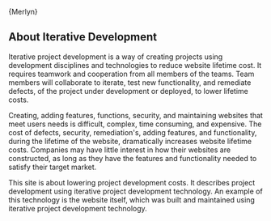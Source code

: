 

{Merlyn}

## About Iterative Development

Iterative project development is a way of creating projects using development disciplines and technologies to reduce website lifetime cost. It requires teamwork and cooperation from all members of the teams. Team members will collaborate to iterate, test new functionality, and remediate defects, of the project under development or deployed, to lower lifetime costs.

Creating, adding features, functions, security, and maintaining websites that meet users needs is difficult, complex, time consuming, and expensive. The cost of defects, security, remediation's, adding features, and functionality, during the lifetime of the website, dramatically increases website lifetime costs. Companies may have little interest in how their websites are constructed, as long as they have the features and functionality needed to satisfy their target market.

This site is about lowering project development costs. It describes project development using iterative project development technology. An example of this technology is the website itself, which was built and maintained using iterative project development technology.

